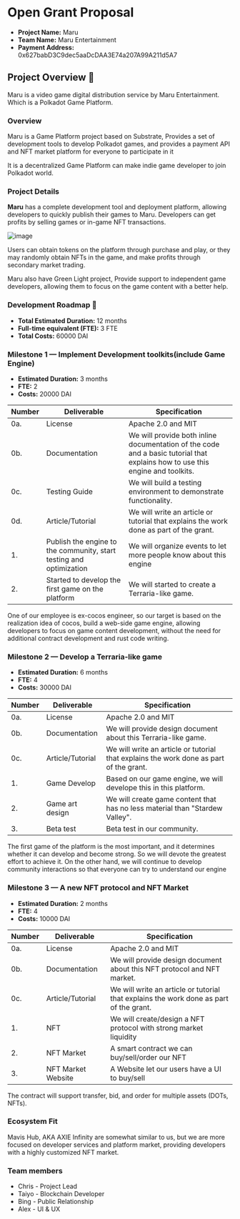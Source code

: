 # Open Grant Proposal

* **Project Name:** Maru
* **Team Name:** Maru Entertainment
* **Payment Address:** 0x627babD3C9dec5aaDcDAA3E74a207A99A211d5A7

## Project Overview :page_facing_up:

Maru is a video game digital distribution service by Maru Entertainment. Which is a Polkadot Game Platform.

### Overview
Maru is a Game Platform project based on Substrate, Provides a set of development tools to develop Polkadot games, and provides a payment API and NFT market platform for everyone to participate in it

It is a decentralized Game Platform can make indie game developer to join Polkadot world.

### Project Details 

**Maru** has a complete development tool and deployment platform, allowing developers to quickly publish their games to Maru. Developers can get profits by selling games or in-game NFT transactions. 

![image](https://user-images.githubusercontent.com/82384810/114397057-d8ef5b00-9bd0-11eb-9857-b81f2e1f8a60.png)

Users can obtain tokens on the platform through purchase and play, or they may randomly obtain NFTs in the game, and make profits through secondary market trading.

Maru also have Green Light project, Provide support to independent game developers, allowing them to focus on the game content with a better help.

### Development Roadmap 🔩

- **Total Estimated Duration:** 12 months
- **Full-time equivalent (FTE):** 3 FTE
- **Total Costs:** 60000 DAI

### Milestone 1 — Implement Development toolkits(include Game Engine)

- **Estimated Duration:** 3 months
- **FTE:** 2
- **Costs:** 20000 DAI

| Number | Deliverable | Specification |
| ------------- | ------------- | ------------- |
| 0a. | License | Apache 2.0 and MIT |
| 0b. | Documentation | We will provide both inline documentation of the code and a basic tutorial that explains how to use this engine and toolkits. |
| 0c. | Testing Guide | We will build a testing environment to demonstrate functionality. | 
| 0d. | Article/Tutorial | We will write an article or tutorial that explains the work done as part of the grant. | 
| 1. | Publish the engine to the community, start testing and optimization | We will organize events to let more people know about this engine |  
| 2. | Started to develop the first game on the platform | We will started to create a Terraria-like game. |

One of our employee is ex-cocos engineer, so our target is based on the realization idea of cocos, build a web-side game engine, allowing developers to focus on game content development, without the need for additional contract development and rust code writing.

### Milestone 2 — Develop a Terraria-like game
- **Estimated Duration:** 6 months
- **FTE:** 4
- **Costs:** 30000 DAI

| Number | Deliverable | Specification |
| ------------- | ------------- | ------------- |
| 0a. | License | Apache 2.0 and MIT |
| 0b. | Documentation | We will provide design document about this Terraria-like game. |
| 0c. | Article/Tutorial | We will write an article or tutorial that explains the work done as part of the grant. 
| 1. | Game Develop | Based on our game engine, we will develope this in this platform. | 
| 2. | Game art design | We will create game content that has no less material than "Stardew Valley". | 
| 3. | Beta test | Beta test in our community. |

The first game of the platform is the most important, and it determines whether it can develop and become strong. So we will devote the greatest effort to achieve it. On the other hand, we will continue to develop community interactions so that everyone can try to understand our engine

### Milestone 3 — A new NFT protocol and NFT Market
- **Estimated Duration:** 2 months
- **FTE:** 4
- **Costs:** 10000 DAI

| Number | Deliverable | Specification |
| ------------- | ------------- | ------------- |
| 0a. | License | Apache 2.0 and MIT |
| 0b. | Documentation | We will provide design document about this NFT protocol and NFT market. |
| 0c. | Article/Tutorial | We will write an article or tutorial that explains the work done as part of the grant. 
| 1. | NFT | We will create/design a NFT protocol with strong market liquidity |
| 2. | NFT Market | A smart contract we can buy/sell/order our NFT |
| 3. | NFT Market Website | A Website let our users have a UI to buy/sell |

The contract will support transfer, bid, and order for multiple assets (DOTs, NFTs).

### Ecosystem Fit
Mavis Hub, AKA AXIE Infinity are somewhat similar to us, but we are more focused on developer services and platform market, providing developers with a highly customized NFT market.

### Team members
* Chris - Project Lead
* Taiyo - Blockchain Developer
* Bing - Public Relationship
* Alex - UI & UX
